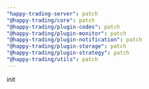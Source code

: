 ```yaml
---
"happy-trading-server": patch
"@happy-trading/core": patch
"@happy-trading/plugin-codes": patch
"@happy-trading/plugin-monitor": patch
"@happy-trading/plugin-notification": patch
"@happy-trading/plugin-storage": patch
"@happy-trading/plugin-strategy": patch
"@happy-trading/utils": patch
---
```


init
